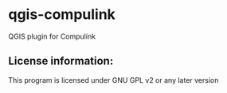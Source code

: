 qgis-compulink
==============

QGIS plugin for Compulink

License information:
-------------
This program is licensed under GNU GPL v2 or any later version
